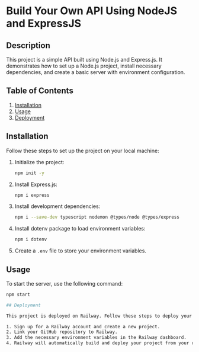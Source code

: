 # Build Your Own API Using NodeJS and ExpressJS

## Description

This project is a simple API built using Node.js and Express.js. It demonstrates how to set up a Node.js project, install necessary dependencies, and create a basic server with environment configuration.

## Table of Contents

1. [Installation](#installation)
2. [Usage](#usage)
3. [Deployment](#deployment)

## Installation

Follow these steps to set up the project on your local machine:

1. Initialize the project:
    ```bash
    npm init -y
    ```

2. Install Express.js:
    ```bash
    npm i express
    ```

3. Install development dependencies:
    ```bash
    npm i --save-dev typescript nodemon @types/node @types/express
    ```

4. Install dotenv package to load environment variables:
    ```bash
    npm i dotenv
    ```

5. Create a `.env` file to store your environment variables.

## Usage

To start the server, use the following command:

```bash
npm start

## Deployment

This project is deployed on Railway. Follow these steps to deploy your project:

1. Sign up for a Railway account and create a new project.
2. Link your GitHub repository to Railway.
3. Add the necessary environment variables in the Railway dashboard.
4. Railway will automatically build and deploy your project from your repository.
